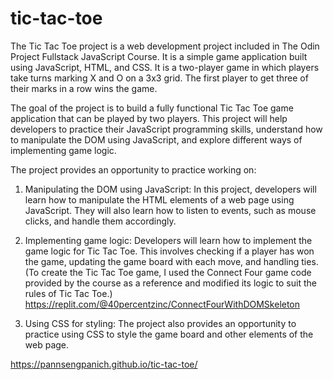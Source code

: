# tic-tac-toe

The Tic Tac Toe project is a web development project included in The Odin Project Fullstack JavaScript Course. It is a simple game application built using JavaScript, HTML, and CSS. It is a two-player game in which players take turns marking X and O on a 3x3 grid. The first player to get three of their marks in a row wins the game.

The goal of the project is to build a fully functional Tic Tac Toe game application that can be played by two players. This project will help developers to practice their JavaScript programming skills, understand how to manipulate the DOM using JavaScript, and explore different ways of implementing game logic.

The project provides an opportunity to practice working on:

1. Manipulating the DOM using JavaScript: In this project, developers will learn how to manipulate the HTML elements of a web page using JavaScript. They will also learn how to listen to events, such as mouse clicks, and handle them accordingly.

2. Implementing game logic: Developers will learn how to implement the game logic for Tic Tac Toe. This involves checking if a player has won the game, updating the game board with each move, and handling ties.
(To create the Tic Tac Toe game, I used the Connect Four game code provided by the course as a reference and modified its logic to suit the rules of Tic Tac Toe.)
https://replit.com/@40percentzinc/ConnectFourWithDOMSkeleton

3. Using CSS for styling: The project also provides an opportunity to practice using CSS to style the game board and other elements of the web page.

https://pannsengpanich.github.io/tic-tac-toe/
